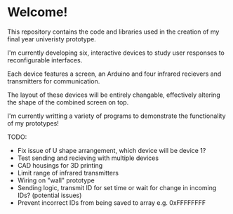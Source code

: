 # Welcome!
This repository contains the code and libraries used in the creation of my final year univeristy prototype.

I'm currently developing six, interactive devices to study user responses to reconfigurable interfaces.

Each device features a screen, an Arduino and four infrared recievers and transmitters for communication.

The layout of these devices will be entirely changable, effectively altering the shape of the combined screen on top.

I'm currently writting a variety of programs to demonstrate the functionality of my prototypes!

TODO:
- Fix issue of U shape arrangement, which device will be device 1?
- Test sending and recieving with multiple devices
- CAD housings for 3D printing
- Limit range of infrared transmitters
- Wiring on "wall" prototype
- Sending logic, transmit ID for set time or wait for change in incoming IDs? (potential issues)
- Prevent incorrect IDs from being saved to array e.g. 0xFFFFFFFF
